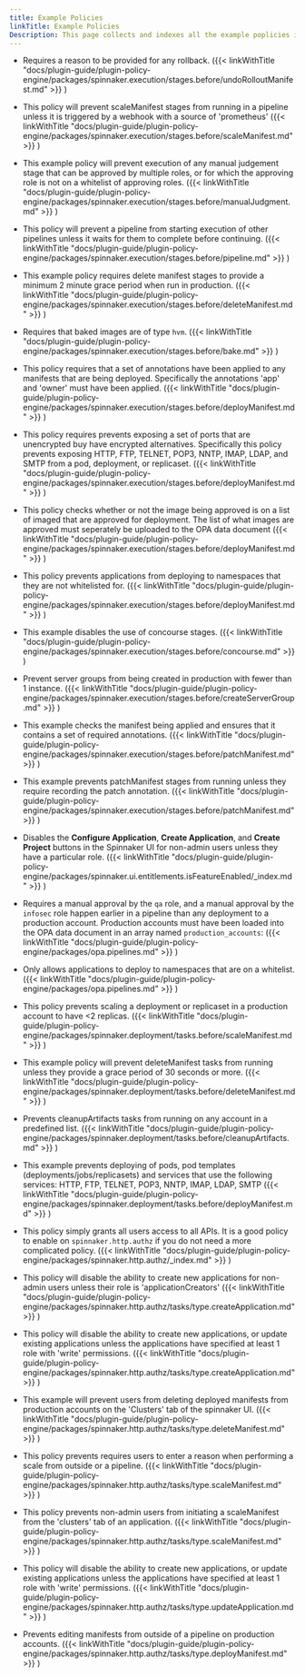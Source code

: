 ```yaml
---
title: Example Policies
linkTitle: Example Policies
Description: This page collects and indexes all the example poplicies in the Policy Engine package documentation.
---
```


- Requires a reason to be provided for any rollback. ({{< linkWithTitle "docs/plugin-guide/plugin-policy-engine/packages/spinnaker.execution/stages.before/undoRolloutManifest.md" >}} )

- This policy will prevent scaleManifest stages from running in a pipeline unless it is triggered by a webhook with a source of 'prometheus' ({{< linkWithTitle "docs/plugin-guide/plugin-policy-engine/packages/spinnaker.execution/stages.before/scaleManifest.md" >}} )

- This example policy will prevent execution of any manual judgement stage that can be approved by multiple roles, or for which the approving role is not on a whitelist of approving roles. ({{< linkWithTitle "docs/plugin-guide/plugin-policy-engine/packages/spinnaker.execution/stages.before/manualJudgment.md" >}} )

- This policy will prevent a pipeline from starting execution of other pipelines unless it waits for them to complete before continuing. ({{< linkWithTitle "docs/plugin-guide/plugin-policy-engine/packages/spinnaker.execution/stages.before/pipeline.md" >}} )

- This example policy requires delete manifest stages to provide a minimum 2 minute grace period when run in production. ({{< linkWithTitle "docs/plugin-guide/plugin-policy-engine/packages/spinnaker.execution/stages.before/deleteManifest.md" >}} )

- Requires that baked images are of type `hvm`. ({{< linkWithTitle "docs/plugin-guide/plugin-policy-engine/packages/spinnaker.execution/stages.before/bake.md" >}} )

- This policy requires that a set of annotations have been applied to any manifests that are being deployed. Specifically the annotations 'app' and 'owner' must have been applied. ({{< linkWithTitle "docs/plugin-guide/plugin-policy-engine/packages/spinnaker.execution/stages.before/deployManifest.md" >}} )

- This policy requires prevents exposing a set of ports that are unencrypted buy have encrypted alternatives. Specifically this policy prevents exposing HTTP, FTP, TELNET, POP3, NNTP, IMAP, LDAP, and SMTP from a pod, deployment, or replicaset. ({{< linkWithTitle "docs/plugin-guide/plugin-policy-engine/packages/spinnaker.execution/stages.before/deployManifest.md" >}} )

- This policy checks whether or not the image being approved is on a list of imaged that are approved for deployment. The list of what images are approved must seperately be uploaded to the OPA data document ({{< linkWithTitle "docs/plugin-guide/plugin-policy-engine/packages/spinnaker.execution/stages.before/deployManifest.md" >}} )

- This policy prevents applications from deploying to namespaces that they are not whitelisted for. ({{< linkWithTitle "docs/plugin-guide/plugin-policy-engine/packages/spinnaker.execution/stages.before/deployManifest.md" >}} )

- This example disables the use of concourse stages. ({{< linkWithTitle "docs/plugin-guide/plugin-policy-engine/packages/spinnaker.execution/stages.before/concourse.md" >}} )

- Prevent server groups from being created in production with fewer than 1 instance. ({{< linkWithTitle "docs/plugin-guide/plugin-policy-engine/packages/spinnaker.execution/stages.before/createServerGroup.md" >}} )

- This example checks the manifest being applied and ensures that it contains a set of required annotations. ({{< linkWithTitle "docs/plugin-guide/plugin-policy-engine/packages/spinnaker.execution/stages.before/patchManifest.md" >}} )

- This example prevents patchManifest stages from running unless they require recording the patch annotation. ({{< linkWithTitle "docs/plugin-guide/plugin-policy-engine/packages/spinnaker.execution/stages.before/patchManifest.md" >}} )

- Disables the **Configure Application**, **Create Application**, and **Create Project** buttons in the Spinnaker UI for non-admin users unless they have a particular role. ({{< linkWithTitle "docs/plugin-guide/plugin-policy-engine/packages/spinnaker.ui.entitlements.isFeatureEnabled/_index.md" >}} )

- Requires a manual approval by the `qa` role, and a manual approval by the `infosec` role happen earlier in a pipeline than any deployment to a production account. Production accounts must have been loaded into the OPA data document in an array named `production_accounts`: ({{< linkWithTitle "docs/plugin-guide/plugin-policy-engine/packages/opa.pipelines.md" >}} )

- Only allows applications to deploy to namespaces that are on a whitelist. ({{< linkWithTitle "docs/plugin-guide/plugin-policy-engine/packages/opa.pipelines.md" >}} )

- This policy prevents scaling a deployment or replicaset in a production account to have <2 replicas. ({{< linkWithTitle "docs/plugin-guide/plugin-policy-engine/packages/spinnaker.deployment/tasks.before/scaleManifest.md" >}} )

- This example policy will prevent deleteManifest tasks from running unless they provide a grace period of 30 seconds or more. ({{< linkWithTitle "docs/plugin-guide/plugin-policy-engine/packages/spinnaker.deployment/tasks.before/deleteManifest.md" >}} )

- Prevents cleanupArtifacts tasks from running on any account in a predefined list. ({{< linkWithTitle "docs/plugin-guide/plugin-policy-engine/packages/spinnaker.deployment/tasks.before/cleanupArtifacts.md" >}} )

- This example prevents deploying of pods, pod templates (deployments/jobs/replicasets) and services that use the following services: HTTP, FTP, TELNET, POP3, NNTP, IMAP, LDAP, SMTP ({{< linkWithTitle "docs/plugin-guide/plugin-policy-engine/packages/spinnaker.deployment/tasks.before/deployManifest.md" >}} )

- This policy simply grants all users access to all APIs. It is a good policy to enable on `spinnaker.http.authz` if you do not need a more complicated policy. ({{< linkWithTitle "docs/plugin-guide/plugin-policy-engine/packages/spinnaker.http.authz/_index.md" >}} )

- This policy will disable the ability to create new applications for non-admin users unless their role is 'applicationCreators' ({{< linkWithTitle "docs/plugin-guide/plugin-policy-engine/packages/spinnaker.http.authz/tasks/type.createApplication.md" >}} )

- This policy will disable the ability to create new applications, or update existing applications unless the applications have specified at least 1 role with 'write' permissions. ({{< linkWithTitle "docs/plugin-guide/plugin-policy-engine/packages/spinnaker.http.authz/tasks/type.createApplication.md" >}} )

- This example will prevent users from deleting deployed manifests from production accounts on the 'Clusters' tab of the spinnaker UI. ({{< linkWithTitle "docs/plugin-guide/plugin-policy-engine/packages/spinnaker.http.authz/tasks/type.deleteManifest.md" >}} )

- This policy prevents requires users to enter a reason when performing a scale from outside or a pipeline. ({{< linkWithTitle "docs/plugin-guide/plugin-policy-engine/packages/spinnaker.http.authz/tasks/type.scaleManifest.md" >}} )

- This policy prevents non-admin users from initiating a scaleManifest from the 'clusters' tab of an application. ({{< linkWithTitle "docs/plugin-guide/plugin-policy-engine/packages/spinnaker.http.authz/tasks/type.scaleManifest.md" >}} )

- This policy will disable the ability to create new applications, or update existing applications unless the applications have specified at least 1 role with 'write' permissions. ({{< linkWithTitle "docs/plugin-guide/plugin-policy-engine/packages/spinnaker.http.authz/tasks/type.updateApplication.md" >}} )

- Prevents editing manifests from outside of a pipeline on production accounts. ({{< linkWithTitle "docs/plugin-guide/plugin-policy-engine/packages/spinnaker.http.authz/tasks/type.deployManifest.md" >}} )

